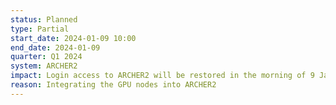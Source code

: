 ```yaml
---
status: Planned
type: Partial
start_date: 2024-01-09 10:00
end_date: 2024-01-09
quarter: Q1 2024
system: ARCHER2
impact: Login access to ARCHER2 will be restored in the morning of 9 Jan 2024. Running jobs will continue but users will not be able to submit new jobs. Users will be notified when job submission is available again.
reason: Integrating the GPU nodes into ARCHER2
---
```


